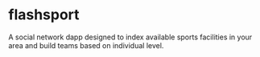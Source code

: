 # flashsport

A social network dapp designed to index available sports facilities in your area and build teams based on individual level.
